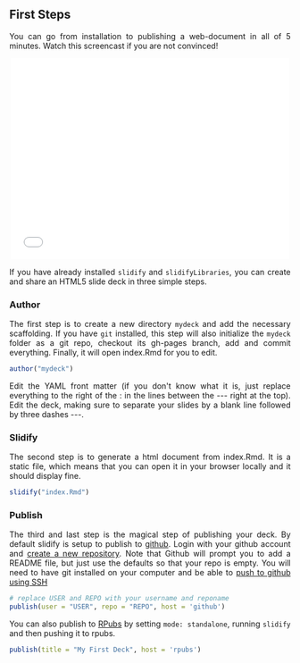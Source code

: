 ## First Steps

You can go from installation to publishing a web-document in all of 5 minutes. Watch this screencast if you are not convinced!

<iframe width="500" height="360" src="//www.youtube.com/embed/I95GOmLc7TA" frameborder="0" allowfullscreen></iframe>

If you have already installed `slidify` and `slidifyLibraries`, you can create and share an HTML5 slide deck in three simple steps.

### Author

The first step is to create a new directory `mydeck` and add the necessary scaffolding. If you have `git` installed, this step will also initialize the `mydeck` folder as a git repo, checkout its gh-pages branch, add and commit everything. Finally, it will open index.Rmd for you to edit.

```r
author("mydeck")
```

Edit the YAML front matter (if you don't know what it is, just replace everything to the right of the : in the lines between the --- right at the top). Edit the deck, making sure to separate your slides by a blank line followed by three dashes ---.

### Slidify

The second step is to generate a html document from index.Rmd. It is a static file, which means that you can open it in your browser locally and it should display fine.

```r
slidify("index.Rmd")
```

### Publish

The third and last step is the magical step of publishing your deck. By default slidify is setup to publish to [github](http://github.com). Login with your github account and [create a new repository](https://help.github.com/articles/creating-a-new-repository). Note that Github will prompt you to add a README file, but just use the defaults so that your repo is empty. You will need to have git installed on your computer and be able to [push to github using SSH](https://help.github.com/articles/generating-ssh-keys)

```r
# replace USER and REPO with your username and reponame
publish(user = "USER", repo = "REPO", host = 'github')
```

You can also publish to [RPubs](http://rpubs.com/) by setting `mode: standalone`, running `slidify` and then pushing it to rpubs.

```r
publish(title = "My First Deck", host = 'rpubs')
```

<style>
  p{text-align: justify;}
  iframe{
  	display: block;
  	margin: 0 auto;
  }
</style>
